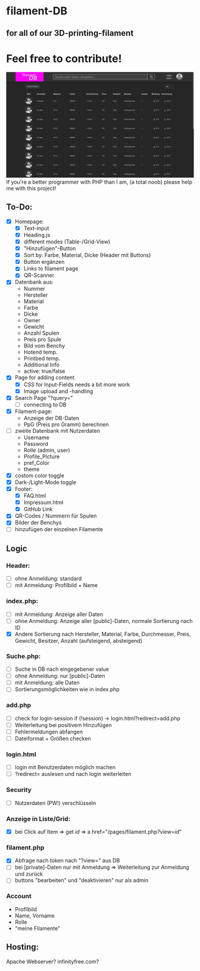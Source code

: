 # filament-DB
## for all of our 3D-printing-filament
# Feel free to contribute!
<img src="/assets/img/overview.png" alt="">
If you're a better programmer with PHP than I am, (a total noob) please help me with this project!

## To-Do:
- [x] Homepage:
    - [x] Text-input
    - [x] Heading.js
    - [x] different modes (Table-/Grid-View)
    - [x] "Hinzufügen"-Button
    - [x] Sort by: Farbe, Material, Dicke (Header mit Buttons)
    - [x] Button ergänzen
    - [x] Links to filament page
    - [x] QR-Scanner
- [x] Datenbank aus:
    - Nummer
    - Hersteller
    - Material
    - Farbe
    - Dicke
    - Owner
    - Gewicht
    - Anzahl Spulen
    - Preis pro Spule
    - Bild vom Benchy
    - Hotend temp.
    - Printbed temp.
    - Additional Info
    - active: true/false
- [x] Page for adding content
    - [x] CSS for Input-Fields needs a bit more work
    - [x] Image upload and -handling
- [x] Search Page "?query="
   - [ ] connecting to DB
- [x] Filament-page:
    - Anzeige der DB-Daten
    - PpG (Preis pro Gramm) berechnen
- [ ] zweite Datenbank mit Nutzerdaten
    - Username
    - Password
    - Rolle (admin, user)
    - Profile_Picture
    - pref_Color
    - theme
- [x] costom color toggle
- [x] Dark-/Light-Mode toggle
- [x] Footer:
    - [x] FAQ.html
    - [x] Impressum.html
    - [x] GitHub Link
- [x] QR-Codes / Nummern für Spulen
- [x] Bilder der Benchys
- [ ] hinzufügen der einzelnen Filamente

## Logic
### Header:
- [ ] ohne Anmeldung: standard
- [ ] mit Anmeldung: Profilbild + Name

### index.php:
- [ ] mit Anmeldung: Anzeige aller Daten
- [ ] ohne Anmeldung: Anzeige aller [public]-Daten, normale Sortierung nach ID
- [x] Andere Sortierung nach Hersteller, Material, Farbe, Durchmesser, Preis, Gewicht, Besitzer, Anzahl (aufsteigend, absteigend)

### Suche.php:
- [ ] Suche in DB nach eingegebener value
- [ ] ohne Anmeldung: nur [public]-Daten
- [ ] mit Anmeldung: alle Daten
- [ ] Sortierungsmöglichkeiten wie in index.php

### add.php
- [ ] check for login-session
    if (!session) -> login.html?redirect=add.php
- [ ] Weiterleitung bei positivem Hinzufügen
- [ ] Fehlermeldungen abfangen
- [ ] Dateiformat + Größen checken

### login.html
- [ ] login mit Benutzerdaten möglich machen
- [ ] ?redirect= auslesen und nach login weiterleiten

### Security
- [ ] Nutzerdaten (PW!) verschlüsseln 

### Anzeige in Liste/Grid:
- [x] bei Click auf Item => get _id_ => a href="/pages/filament.php?view=_id_"

### filament.php
- [x] Abfrage nach token nach "?view=" aus DB
- [ ] bei [private]-Daten nur mit Anmeldung => Weiterleitung zur Anmeldung und zurück
- [ ] buttons "bearbeiten" und "deaktivieren" nur als admin

### Account
- Profilbild
- Name, Vorname
- Rolle
- "meine Filamente"

## Hosting:
Apache Webserver?
infinityfree.com?
